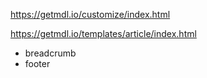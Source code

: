 https://getmdl.io/customize/index.html

https://getmdl.io/templates/article/index.html
- breadcrumb
- footer
